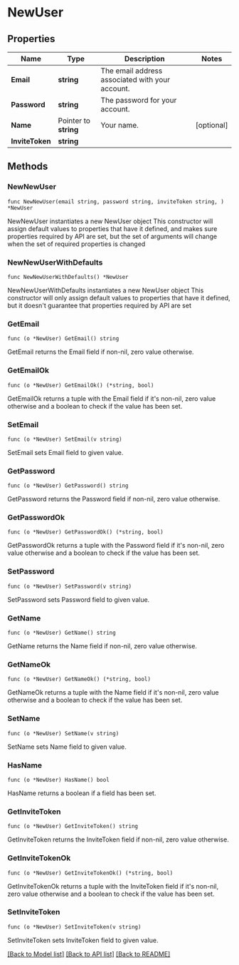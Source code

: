 # NewUser

## Properties

Name | Type | Description | Notes
------------ | ------------- | ------------- | -------------
**Email** | **string** | The email address associated with your account. | 
**Password** | **string** | The password for your account. | 
**Name** | Pointer to **string** | Your name. | [optional] 
**InviteToken** | **string** |  | 

## Methods

### NewNewUser

`func NewNewUser(email string, password string, inviteToken string, ) *NewUser`

NewNewUser instantiates a new NewUser object
This constructor will assign default values to properties that have it defined,
and makes sure properties required by API are set, but the set of arguments
will change when the set of required properties is changed

### NewNewUserWithDefaults

`func NewNewUserWithDefaults() *NewUser`

NewNewUserWithDefaults instantiates a new NewUser object
This constructor will only assign default values to properties that have it defined,
but it doesn't guarantee that properties required by API are set

### GetEmail

`func (o *NewUser) GetEmail() string`

GetEmail returns the Email field if non-nil, zero value otherwise.

### GetEmailOk

`func (o *NewUser) GetEmailOk() (*string, bool)`

GetEmailOk returns a tuple with the Email field if it's non-nil, zero value otherwise
and a boolean to check if the value has been set.

### SetEmail

`func (o *NewUser) SetEmail(v string)`

SetEmail sets Email field to given value.


### GetPassword

`func (o *NewUser) GetPassword() string`

GetPassword returns the Password field if non-nil, zero value otherwise.

### GetPasswordOk

`func (o *NewUser) GetPasswordOk() (*string, bool)`

GetPasswordOk returns a tuple with the Password field if it's non-nil, zero value otherwise
and a boolean to check if the value has been set.

### SetPassword

`func (o *NewUser) SetPassword(v string)`

SetPassword sets Password field to given value.


### GetName

`func (o *NewUser) GetName() string`

GetName returns the Name field if non-nil, zero value otherwise.

### GetNameOk

`func (o *NewUser) GetNameOk() (*string, bool)`

GetNameOk returns a tuple with the Name field if it's non-nil, zero value otherwise
and a boolean to check if the value has been set.

### SetName

`func (o *NewUser) SetName(v string)`

SetName sets Name field to given value.

### HasName

`func (o *NewUser) HasName() bool`

HasName returns a boolean if a field has been set.

### GetInviteToken

`func (o *NewUser) GetInviteToken() string`

GetInviteToken returns the InviteToken field if non-nil, zero value otherwise.

### GetInviteTokenOk

`func (o *NewUser) GetInviteTokenOk() (*string, bool)`

GetInviteTokenOk returns a tuple with the InviteToken field if it's non-nil, zero value otherwise
and a boolean to check if the value has been set.

### SetInviteToken

`func (o *NewUser) SetInviteToken(v string)`

SetInviteToken sets InviteToken field to given value.



[[Back to Model list]](../README.md#documentation-for-models) [[Back to API list]](../README.md#documentation-for-api-endpoints) [[Back to README]](../README.md)


